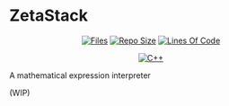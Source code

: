 # ZetaStack


<div align="center">

[![Files](https://tokei.rs/b1/github/Papr3ka/ZetaStack?category=files)](https://github.com/Papr3ka/ZetaStack)
[![Repo Size](https://img.shields.io/github/repo-size/Papr3ka/ZetaStack?style=flat-square)](https://github.com/Papr3ka/ZetaStack)
[![Lines Of Code](https://tokei.rs/b1/github/Papr3ka/ZetaStack?category=code)](https://github.com/Papr3ka/ZetaStack)

[![C++](https://img.shields.io/badge/-C++-00599C?style=flat-square&logo=c)](https://github.com/Papr3ka)

</div>

A mathematical expression interpreter

(WIP)
